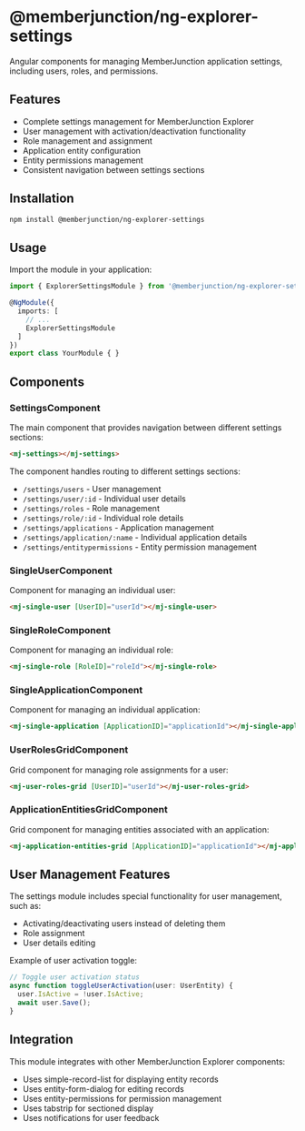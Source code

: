 # @memberjunction/ng-explorer-settings

Angular components for managing MemberJunction application settings, including users, roles, and permissions.

## Features

- Complete settings management for MemberJunction Explorer
- User management with activation/deactivation functionality
- Role management and assignment
- Application entity configuration
- Entity permissions management
- Consistent navigation between settings sections

## Installation

```bash
npm install @memberjunction/ng-explorer-settings
```

## Usage

Import the module in your application:

```typescript
import { ExplorerSettingsModule } from '@memberjunction/ng-explorer-settings';

@NgModule({
  imports: [
    // ...
    ExplorerSettingsModule
  ]
})
export class YourModule { }
```

## Components

### SettingsComponent

The main component that provides navigation between different settings sections:

```html
<mj-settings></mj-settings>
```

The component handles routing to different settings sections:
- `/settings/users` - User management
- `/settings/user/:id` - Individual user details
- `/settings/roles` - Role management
- `/settings/role/:id` - Individual role details
- `/settings/applications` - Application management
- `/settings/application/:name` - Individual application details
- `/settings/entitypermissions` - Entity permission management

### SingleUserComponent

Component for managing an individual user:

```html
<mj-single-user [UserID]="userId"></mj-single-user>
```

### SingleRoleComponent

Component for managing an individual role:

```html
<mj-single-role [RoleID]="roleId"></mj-single-role>
```

### SingleApplicationComponent

Component for managing an individual application:

```html
<mj-single-application [ApplicationID]="applicationId"></mj-single-application>
```

### UserRolesGridComponent

Grid component for managing role assignments for a user:

```html
<mj-user-roles-grid [UserID]="userId"></mj-user-roles-grid>
```

### ApplicationEntitiesGridComponent

Grid component for managing entities associated with an application:

```html
<mj-application-entities-grid [ApplicationID]="applicationId"></mj-application-entities-grid>
```

## User Management Features

The settings module includes special functionality for user management, such as:

- Activating/deactivating users instead of deleting them
- Role assignment
- User details editing

Example of user activation toggle:

```typescript
// Toggle user activation status
async function toggleUserActivation(user: UserEntity) {
  user.IsActive = !user.IsActive;
  await user.Save();
}
```

## Integration

This module integrates with other MemberJunction Explorer components:
- Uses simple-record-list for displaying entity records
- Uses entity-form-dialog for editing records
- Uses entity-permissions for permission management
- Uses tabstrip for sectioned display
- Uses notifications for user feedback